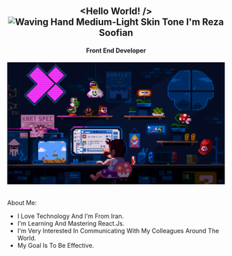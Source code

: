 **<h2 align="center"><Hello World! /> <img src="https://raw.githubusercontent.com/Tarikul-Islam-Anik/Animated-Fluent-Emojis/master/Emojis/Hand%20gestures/Waving%20Hand%20Medium-Light%20Skin%20Tone.png" alt="Waving Hand Medium-Light Skin Tone" width="25" height="25" /> I'm Reza Soofian</h2>**
<h4 align="center">Front End Developer</h4>
<div><img src="https://github.com/RezaSoofian/RezaSoofian/blob/main/mario.gif"/></div>
<br/>
  <div>
    <p>About Me:</p>
    <ul>
      <li>I Love Technology And I'm From Iran.</li>
      <li>I'm Learning And Mastering React.Js.</li>
      <li>I'm Very Interested In Communicating With My Colleagues Around The World.</li>
      <li>My Goal Is To Be Effective.</li>
    <ul/>
  </div>
  <div>
    <span></span>
    <span></span>
    <span></span>
    <span></span>
    <span></span>
    <span></span>
  </div>
